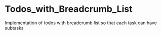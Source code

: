 # Todos_with_Breadcrumb_List
Implementation of todos with breadcrumb list so that each task can have subtasks
